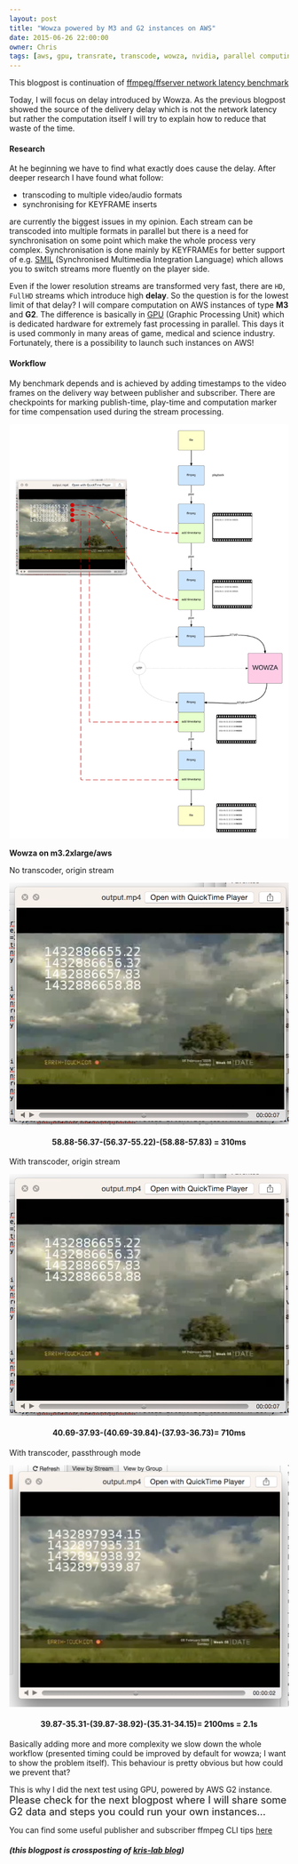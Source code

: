 ```yaml
---
layout: post
title: "Wowza powered by M3 and G2 instances on AWS"
date: 2015-06-26 22:00:00
owner: Chris
tags: [aws, gpu, transrate, transcode, wowza, nvidia, parallel computing, benchmark]
---
```


This blogpost is continuation of [ffmpeg/ffserver network latency benchmark](/2015/06/25/benchmark-ffmpeg-ffserver-wowza.html)

Today, I will focus on delay introduced by Wowza. As the previous blogpost showed the source of the delivery delay which is not the network latency 
but rather the computation itself I will try to explain how to reduce that waste of the time. 

#### Research

At he beginning we have to find what exactly does cause the delay. After deeper research I have found what follow:

- transcoding to multiple video/audio formats
- synchronising for KEYFRAME inserts

<!--more-->

are currently the biggest issues in my opinion. Each stream can be transcoded into multiple formats in parallel but there is a need for 
synchronisation on some point which make the whole process very complex. Synchronisation is done mainly by KEYFRAMEs for better support 
of e.g. [SMIL](https://en.wikipedia.org/wiki/Synchronized_Multimedia_Integration_Language) (Synchronised Multimedia Integration Language) which 
allows you to switch streams more fluently on the player side.

Even if the lower resolution streams are transformed very fast, there are `HD`, `FullHD` streams which introduce high **delay**. 
So the question is for the lowest limit of that delay? I will compare computation on AWS instances of type **M3** and 
**G2**. The difference is basically in [GPU](https://en.wikipedia.org/wiki/Graphics_processing_unit) (Graphic Processing Unit) which 
is dedicated hardware for extremely fast processing in parallel. This days it is used commonly in many areas of game, medical and science industry. 
Fortunately, there is a possibility to launch such instances on AWS!

#### Workflow

My benchmark depends and is achieved by adding timestamps to the video frames on the delivery way between publisher and subscriber. 
There are checkpoints for marking publish-time, play-time and computation marker for time compensation used during the stream processing.

![Wowza Benchmark Workflow](/img/posts/2015/wowza-benchmark-workflow.png)

<strong>Wowza on m3.2xlarge/aws</strong>

No transcoder, origin stream

![Wowza Benchmark Frame](/img/posts/2015/wowza-benchmark-frame-no-trans.png)

<h4 style="text-align: center;"><strong>58.88-56.37-(56.37-55.22)-(58.88-57.83) = 310ms</strong></h4>

With transcoder, origin stream

![Wowza Benchmark Frame](/img/posts/2015/wowza-benchmark-frame-origin-trans.png)

<h4 style="text-align: center;">40.69-37.93-(40.69-39.84)-(37.93-36.73)= 710ms</h4>

With transcoder, passthrough mode

![Wowza Benchmark Frame](/img/posts/2015/wowza-benchmark-frame-transcoded.png)

<h4 style="text-align: center;">39.87-35.31-(39.87-38.92)-(35.31-34.15)= 2100ms = 2.1s</h4>

Basically adding more and more complexity we slow down the whole workflow (presented timing could be improved by default for wowza; I want to show 
the problem itself). This behaviour is pretty obvious but how could we prevent that?

This is why I did the next test using GPU, powered by AWS G2 instance. <span style="font-size: 18px;">Please check for the next blogpost where 
I will share some G2 data and steps you could run your own instances...</span>

You can find some useful publisher and subscriber ffmpeg CLI tips [here](/2015/06/25/benchmark-ffmpeg-ffserver-wowza.html)

##### (this blogpost is crossposting of [kris-lab blog](http://blog.kris-lab.com/wowza-powered-by-m3-and-g2-instances-on-aws/))

